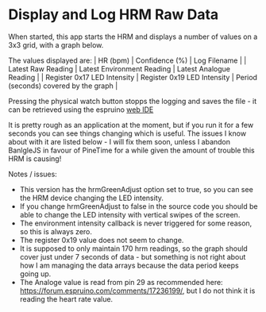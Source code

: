 Display and Log HRM Raw Data
============================

When started, this app starts the HRM and displays a number of values on a 3x3 grid,
with a graph below.

The values displayed are:
| HR (bpm) | Confidence (%) | Log Filename |
| Latest Raw Reading | Latest Environment Reading | Latest Analogue Reading |
| Register 0x17 LED Intensity | Register 0x19 LED Intensity | Period (seconds) covered by the graph | 

Pressing the physical watch button stopps the logging and saves the file - it can be retrieved using the espruino [web IDE](https://www.espruino.com/ide/)

It is pretty rough as an application at the moment, but if you run it for a few seconds you can see things changing which is useful.   The issues I know about with it are listed below - I will fix them soon, unless I abandon BanlgleJS in favour of PineTime for a while given the amount of trouble this HRM is causing!

Notes / issues:
  - This version has the hrmGreenAdjust option set to true, so you can see the HRM device changing the LED intensity.
  - If you change hrmGreenAdjust to false in the source code you should be able to change the LED intensity  with vertical swipes of the screen.
  - The environment intensity callback is never triggered for some reason, so this is always zero.
  - The register 0x19 value does not seem to change.
  - It is supposed to only maintain 170 hrm readings, so the graph should cover just under 7
  seconds of data - but something is not right about how I am managing the data arrays because the data period keeps going up.
  - The Analoge value is read from pin 29 as recommended here: https://forum.espruino.com/comments/17236199/, but I do not think it is reading the heart rate value.


